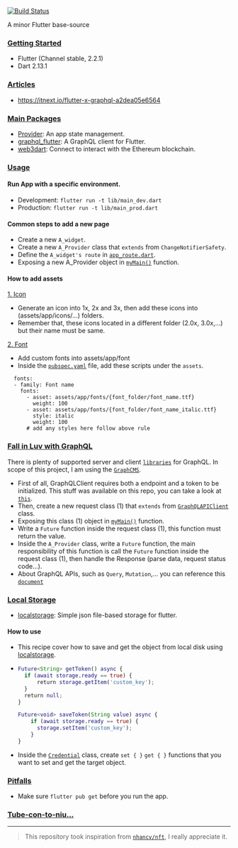 [![Build Status](https://app.bitrise.io/app/38259925b6bfe2bd/status.svg?token=7Q0InN8BEzmzxC0GPoddUg&branch=develop)](https://app.bitrise.io/app/38259925b6bfe2bd)

A minor Flutter base-source

### [Getting Started](#getting-started)

* Flutter (Channel stable, 2.2.1)
* Dart 2.13.1

### [Articles](#articles)
* https://itnext.io/flutter-x-graphql-a2dea05e6564

### [Main Packages](#main-packages)
* [Provider](https://pub.dev/packages/provider): An app state management.
* [graphql_flutter](https://pub.dev/packages/graphql_flutter): A GraphQL client for Flutter.
* [web3dart](https://github.com/simolus3/web3dart): Connect to interact with the Ethereum blockchain.

### [Usage](#usage)

#### Run App with a specific environment.
* Development: `flutter run -t lib/main_dev.dart`
* Production: `flutter run -t lib/main_prod.dart`

#### Common steps to add a new page
* Create a new `A_widget`.
* Create a new `A_Provider` class that `extends` from `ChangeNotifierSafety`.
* Define the `A_widget's route` in [`app_route.dart`](https://github.com/dubydu/fluttour/blob/master/lib/app_define/app_route.dart).
* Exposing a new A_Provider object in [`myMain()`](https://github.com/dubydu/fluttour/blob/master/lib/my_app.dart) function.

#### How to add assets

[1. Icon](https://github.com/dubydu/fluttour/tree/master/assets/app/icons)

* Generate an icon into 1x, 2x and 3x, then add these icons into (assets/app/icons/…) folders.
* Remember that, these icons located in a different folder (2.0x, 3.0x,...) but their name must be same.

[2. Font]()

* Add custom fonts into assets/app/font
* Inside the [`pubspec.yaml`](https://github.com/dubydu/fluttour/blob/develop/pubspec.yaml) file, add these scripts under the `assets`. 
```
  fonts:
  - family: Font name
    fonts: 
      - asset: assets/app/fonts/{font_folder/font_name.ttf}
        weight: 100
      - asset: assets/app/fonts/{font_folder/font_name_italic.ttf}
        style: italic
        weight: 100
      # add any styles here follow above rule
```

### [Fall in Luv with GraphQL](#fall-in-luv-with-graphql)
There is plenty of supported server and client [`libraries`](https://graphql.org/code/#services) for GraphQL. In scope of this project, I am using the [`GraphCMS`](https://graphcms.com/).
* First of all, GraphQLClient requires both a endpoint and a token to be initialized. This stuff was available on this repo, you can take a look at [`this`](https://github.com/dubydu/fluttour/blob/458a873be898ad446fc73ab4e24a68d3b68aa83b/lib/data/api/api_client.dart#L12). 
* Then, create a new request class (1) that `extends` from [`GraphQLAPIClient`](https://github.com/dubydu/fluttour/blob/master/lib/data/api/api_client.dart) class.
* Exposing this class (1) object in [`myMain()`](https://github.com/dubydu/fluttour/blob/master/lib/my_app.dart) function.
* Write a `Future` function inside the request class (1), this function must return the value.
* Inside the `A_Provider` class, write a `Future` function, the main responsibility of this function is call the `Future` function inside the request class (1), then handle the Response (parse data, request status code...).
* About GraphQL APIs, such as `Query`, `Mutation`,... you can reference this [`document`](https://graphcms.com/docs/content-api/queries)

### [Local Storage](#local-storage)
*  [localstorage](https://pub.dev/packages/localstorage): Simple json file-based storage for flutter.
#### How to use
* This recipe cover how to save and get the object from local disk using [localstorage](https://pub.dev/packages/localstorage).
* ```e.g
  Future<String> getToken() async {
    if (await storage.ready == true) {
        return storage.getItem('custom_key');
    }
    return null;
  }

  Future<void> saveToken(String value) async {
      if (await storage.ready == true) {
        storage.setItem('custom_key');
      }
  }
  ```
* Inside the [`Credential`](https://github.com/dubydu/fluttour/blob/master/lib/app_define/app_credential.dart) class, create `set { }` `get { }` functions that you want to set and get the target object.

### [Pitfalls](#pitfalls)
- Make sure `flutter pub get` before you run the app.
### [Tube-con-to-niu...](#tube-con-to-niu...)

---

> This repository took inspiration from [`nhancv/nft`](https://github.com/nhancv/nft), I really appreciate it.